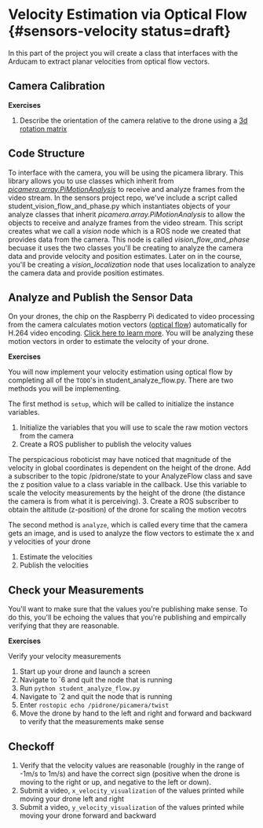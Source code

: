 # Velocity Estimation via Optical Flow {#sensors-velocity status=draft}

In this part of the project you will create a class that interfaces with the Arducam to extract planar velocities from optical flow vectors.

## Camera Calibration
**Exercises**

  1. Describe the orientation of the camera relative to the drone using a [3d rotation matrix](https://en.wikipedia.org/wiki/Rotation_matrix)

## Code Structure
To interface with the camera, you will be using the picamera library. This library allows you to use classes which inherit from [<i>picamera.array.PiMotionAnalysis</i>](https://picamera.readthedocs.io/en/release-1.10/api_array.html#pimotionanalysis) to receive and analyze frames from the video stream. In the sensors project repo, we've include a script called student_vision_flow_and_phase.py which instantiates objects of your analyze classes that inherit <i>picamera.array.PiMotionAnalysis</i> to allow the objects to receive and analyze frames from the video stream. This script creates what we call a <i>vision</i> node which is a ROS node we created that provides data from the camera. This node is called <i>vision_flow_and_phase</i> becuase it uses the two classes you'll be creating to analyze the camera data and provide velocity and position estimates. Later on in the course, you'll be creating a <i>vision_localization</i> node that uses localization to analyze the camera data and provide position estimates.

## Analyze and Publish the Sensor Data
On your drones, the chip on the Raspberry Pi dedicated to video processing from the camera calculates motion vectors ([optical flow](https://en.wikipedia.org/wiki/Optical_flow)) automatically for H.264 video encoding. [Click here to learn more](https://www.raspberrypi.org/blog/vectors-from-coarse-motion-estimation/). You will be analyzing these motion vectors in order to estimate the velocity of your drone.

**Exercises**

You will now implement your velocity estimation using optical flow by completing all of the `TODO`'s in student_analyze_flow.py. There are two methods you will be implementing.

The first method is `setup`, which will be called to initialize the instance variables.

  1. Initialize the variables that you will use to scale the raw motion vectors from the camera
  2. Create a ROS publisher to publish the velocity values

The perspicacious roboticist may have noticed that magnitude of the velocity in global coordinates is dependent on the height of the drone. Add a subscriber to the topic /pidrone/state to your AnalyzeFlow class and save the z position value to a class variable in the callback. Use this variable to scale the velocity measurements by the height of the drone (the distance the camera is from what it is perceiving).
  3. Create a ROS subscriber to obtain the altitude (z-position) of the drone for scaling the motion vecotrs

The second method is `analyze`, which is called every time that the camera gets an image, and is used to analyze the flow vectors to estimate the x and y velocities of your drone
  1. Estimate the velocities
  2. Publish the velocities

## Check your Measurements
You'll want to make sure that the values you're publishing make sense. To do this, you'll be echoing the values that you're publishing and empircally verifying that they are reasonable.

**Exercises**

Verify your velocity measurements

1. Start up your drone and launch a screen
2. Navigate to \`6 and quit the node that is running
3. Run `python student_analyze_flow.py`
4. Navigate to \`2 and quit the node that is running
5. Enter `rostopic echo /pidrone/picamera/twist`
6. Move the drone by hand to the left and right and forward and backward to verify that the measurements make sense

## Checkoff
1. Verify that the velocity values are reasonable (roughly in the range of -1m/s to 1m/s) and have the correct sign (positive when the drone is moving to the right or up, and negative to the left or down).
2. Submit a video, `x_velocity_visualization` of the values printed while moving your drone left and right
3. Submit a video, `y_velocity_visualization` of the values printed while moving your drone forward and backward
